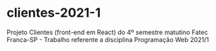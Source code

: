 # clientes-2021-1
Projeto Clientes (front-end em React) do 4º semestre matutino Fatec Franca-SP - Trabalho referente a disciplina Programação Web 2021/1
